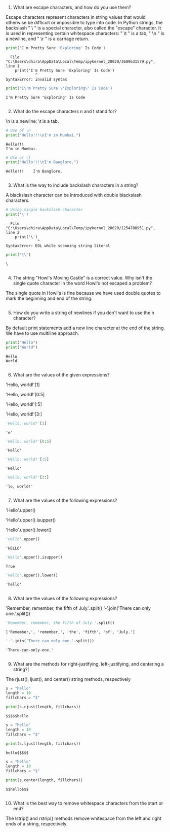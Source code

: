 1. What are escape characters, and how do you use them?

Escape characters represent characters in string values that would otherwise be difficult or impossible to type into code. In Python strings, the backslash " \ " is a special character, also called the "escape" character. It is used in representing certain whitespace characters: " \t " is a tab, " \n " is a newline, and " \r " is a carriage return.


```python
print('I'm Pretty Sure 'Exploring' Is Code')
```


      File "C:\Users\dhira\AppData\Local\Temp/ipykernel_20020/3609631579.py", line 1
        print('I'm Pretty Sure 'Exploring' Is Code')
                 ^
    SyntaxError: invalid syntax
    



```python
print('I\'m Pretty Sure \'Exploring\' Is Code')
```

    I'm Pretty Sure 'Exploring' Is Code
    


```python

```

2. What do the escape characters n and t stand for?

\n is a newline; \t is a tab.


```python
# Use of \n
print("Hello!!!\nI'm in Mumbai.")
```

    Hello!!!
    I'm in Mumbai.
    


```python
# Use of \t
print("Hello!!!\tI'm Banglore.")
```

    Hello!!!	I'm Banglore.
    


```python

```

3. What is the way to include backslash characters in a string?

A blackslash character can be introduced with double blackslash characters.


```python
# Using single backslash character
print('\')
```


      File "C:\Users\dhira\AppData\Local\Temp/ipykernel_20020/1254780951.py", line 2
        print('\')
                  ^
    SyntaxError: EOL while scanning string literal
    



```python
print('\\')
```

    \
    


```python

```

4. The string "Howl's Moving Castle" is a correct value. Why isn't the single quote character in the word Howl's not escaped a problem?

The single quote in Howl's is fine because we have used double quotes to mark the beginning and end of the string.


```python

```

5. How do you write a string of newlines if you don't want to use the n character?

By default print statements add a new line character at the end of the string. We have to use multiline approach.


```python
print("Hello")
print("World")
```

    Hello
    World
    


```python

```

6. What are the values of the given expressions?

'Hello, world!'[1] 

'Hello, world!'[0:5] 

'Hello, world!'[:5] 

'Hello, world!'[3:]


```python
'Hello, world!'[1] 
```




    'e'




```python
'Hello, world!'[0:5] 
```




    'Hello'




```python
'Hello, world!'[:5] 
```




    'Hello'




```python
'Hello, world!'[3:]
```




    'lo, world!'




```python

```

7. What are the values of the following expressions?

'Hello'.upper() 

'Hello'.upper().isupper() 

'Hello'.upper().lower()


```python
'Hello'.upper()
```




    'HELLO'




```python
'Hello'.upper().isupper()
```




    True




```python
'Hello'.upper().lower()
```




    'hello'




```python

```

8. What are the values of the following expressions?

'Remember, remember, the fifth of July.'.split() '-'.join('There can only one.'.split())




```python
'Remember, remember, the fifth of July.'.split()
```




    ['Remember,', 'remember,', 'the', 'fifth', 'of', 'July.']




```python
'-'.join('There can only one.'.split())
```




    'There-can-only-one.'




```python

```

9. What are the methods for right-justifying, left-justifying, and centering a string?|

The rjust(), ljust(), and center() string methods, respectively


```python
s = "hello"
length = 10
fillchars = "$"

print(s.rjust(length, fillchars))
```

    $$$$$hello
    


```python
s = "hello"
length = 10
fillchars = "$"

print(s.ljust(length, fillchars))
```

    hello$$$$$
    


```python
s = "hello"
length = 10
fillchars = "$"

print(s.center(length, fillchars))
```

    $$hello$$$
    


```python

```

10. What is the best way to remove whitespace characters from the start or end?

The lstrip() and rstrip() methods remove whitespace from the left and right ends of a string, respectively.


```python

```
